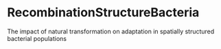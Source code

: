 # RecombinationStructureBacteria
The impact of natural transformation on adaptation in spatially structured bacterial populations
